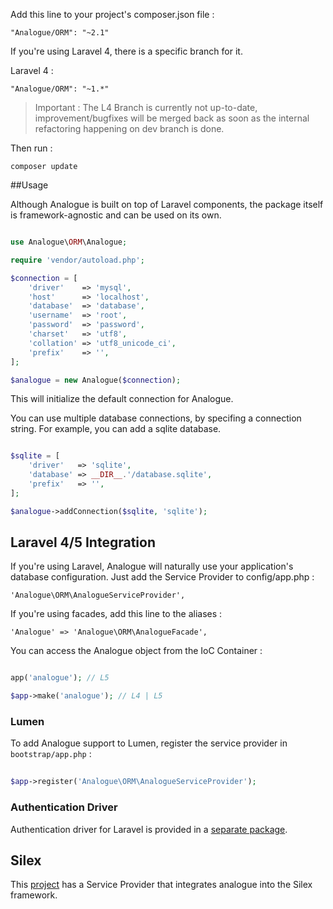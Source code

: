 Add this line to your project's composer.json file : 

```
"Analogue/ORM": "~2.1"
```

If you're using Laravel 4, there is a specific branch for it.

Laravel 4 : 
```
"Analogue/ORM": "~1.*"
```
> Important : The L4 Branch is currently not up-to-date, improvement/bugfixes will be merged back as soon as the internal refactoring happening on dev branch is done.

Then run : 

```
composer update
```

##Usage

Although Analogue is built on top of Laravel components, the package itself is framework-agnostic and can be used on its own.

```php

use Analogue\ORM\Analogue;

require 'vendor/autoload.php';

$connection = [
    'driver'    => 'mysql',
    'host'      => 'localhost',
    'database'  => 'database',
    'username'  => 'root',
    'password'  => 'password',
    'charset'   => 'utf8',
    'collation' => 'utf8_unicode_ci',
    'prefix'    => '',
];

$analogue = new Analogue($connection);

```
This will initialize the default connection for Analogue.

You can use multiple database connections, by specifing a connection string. For example, you can add a sqlite database.

```php

$sqlite = [
    'driver'   => 'sqlite',
    'database' => __DIR__.'/database.sqlite',
    'prefix'   => '',
];

$analogue->addConnection($sqlite, 'sqlite');

```

## Laravel 4/5 Integration

If you're using Laravel, Analogue will naturally use your application's database configuration. Just add the Service Provider to config/app.php :

```
'Analogue\ORM\AnalogueServiceProvider',
```

If you're using facades, add this line to the aliases :

```
'Analogue' => 'Analogue\ORM\AnalogueFacade',
```

You can access the Analogue object from the IoC Container :

```php

app('analogue'); // L5

$app->make('analogue'); // L4 | L5

```

### Lumen 

To add Analogue support to Lumen, register the service provider in `bootstrap/app.php` :

```php
    
$app->register('Analogue\ORM\AnalogueServiceProvider');

```

### Authentication Driver

Authentication driver for Laravel is provided in a [separate package](https://github.com/analogueorm/laravel-auth).

## Silex

This [project](https://github.com/anthonysterling/silex-provider-analogue-orm) has a Service Provider that integrates analogue into the Silex framework.


